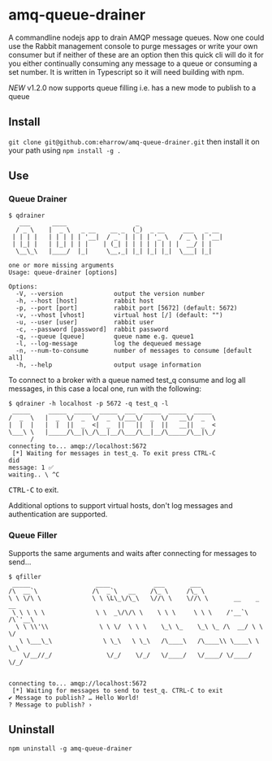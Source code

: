 # amq-queue-drainer
A commandline nodejs app to drain AMQP message queues.  Now one could use the Rabbit management console to purge messages or write your own consumer but if neither of these are an option then this quick cli will do it for you either continually consuming any message to a queue or consuming a set number.  It is written in Typescript so it will need building with npm.

*NEW* v1.2.0 now supports queue filling i.e. has a new mode to publish to a queue

## Install
`git clone git@github.com:eharrow/amq-queue-drainer.git` then install it on your path using `npm install -g .`

## Use
### Queue Drainer
```
$ qdrainer
   ___      ____                   _                       
  / _ \    |  _ \   _ __    __ _  (_)  _ __     ___   _ __ 
 | | | |   | | | | | '__|  / _` | | | | '_ \   / _ \ | '__|
 | |_| |   | |_| | | |    | (_| | | | | | | | |  __/ | |   
  \__\_\   |____/  |_|     \__,_| |_| |_| |_|  \___| |_|   
                                                           
one or more missing arguments
Usage: queue-drainer [options]

Options:
  -V, --version              output the version number
  -h, --host [host]          rabbit host
  -p, --port [port]          rabbit port [5672] (default: 5672)
  -v, --vhost [vhost]        virtual host [/] (default: "")
  -u, --user [user]          rabbit user
  -c, --password [password]  rabbit password
  -q, --queue [queue]        queue name e.g. queue1
  -l, --log-message          log the dequeued message
  -n, --num-to-consume       number of messages to consume [default all]
  -h, --help                 output usage information
```
To connect to a broker with a queue named test_q consume and log all messages, in this case a local one, run with the following:
```
$ qdrainer -h localhost -p 5672 -q test_q -l
 _____     _____  _____  _____  ___  _____  _____  _____ 
/  _  \   |  _  \/  _  \/  _  \/___\/  _  \/   __\/  _  \
|  |  |   |  |  ||  _  <|  _  ||   ||  |  ||   __||  _  <
\___\ \   |_____/\__|\_/\__|__/\___/\__|__/\_____/\__|\_/
      /                                                  
connecting to... amqp://localhost:5672
 [*] Waiting for messages in test_q. To exit press CTRL-C
did
message: 1 ✅
waiting.. \ ^C
```

<kbd>CTRL-C</kbd> to exit.

Additional options to support virtual hosts, don't log messages and authentication are supported.

### Queue Filler
Supports the same arguments and waits after connecting for messages to send…

```
$ qfiller
 _____                  ____            ___       ___                     
/\  __`\               /\  _`\   __    /\_ \     /\_ \                    
\ \ \/\ \              \ \ \L\_\/\_\   \//\ \    \//\ \       __    _ __  
 \ \ \ \ \              \ \  _\/\/\ \    \ \ \     \ \ \    /'__`\ /\`'__\
  \ \ \\'\\              \ \ \/  \ \ \    \_\ \_    \_\ \_ /\  __/ \ \ \/ 
   \ \___\_\              \ \_\   \ \_\   /\____\   /\____\\ \____\ \ \_\ 
    \/__//_/               \/_/    \/_/   \/____/   \/____/ \/____/  \/_/ 
                                                                          
                                                                          
connecting to... amqp://localhost:5672
 [*] Waiting for messages to send to test_q. CTRL-C to exit
✔ Message to publish? … Hello World!
? Message to publish? › 
```

## Uninstall
`npm uninstall -g amq-queue-drainer`

